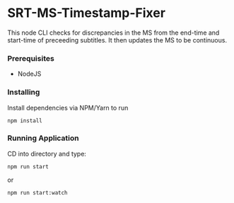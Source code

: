 # SRT-MS-Timestamp-Fixer

This node CLI checks for discrepancies in the MS from the end-time and start-time of preceeding subtitles. It then updates the MS to be continuous.

### Prerequisites

- NodeJS

### Installing

Install dependencies via NPM/Yarn to run

```
npm install
```

### Running Application

CD into directory and type:

```
npm run start
```

or

```
npm run start:watch
```
